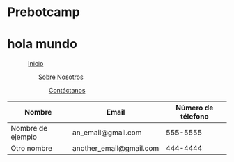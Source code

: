 # Prebotcamp

<!DOCTYPE html>
<html lang="en">
<head>
    <meta charset="UTF-8">
    <meta http-equiv="X-UA-Compatible" content="IE=edge">
    <meta name="viewport" content="width=device-width, initial-scale=1.0">
    <title>Document</title>
</head>
<body>
    

<h1>hola mundo</h1>


<ul>
    <ol>
        <a href="home.html">Inicio</a>
    </li>
    <ol>
        <a href="about.html">Sobre Nosotros</a>
    </li>
    <ol>
        <a href="contact_us.html">Contáctanos</a>
    </ol
    >
</ul>

<table>
    <thead>
        <tr>
            <th>Nombre</th>
            <th>Email</th>
            <th>Número de télefono</th>
        </tr>
    </thead>
    <tbody>
        <tr>
            <td>Nombre de ejemplo</td>
            <td>an_email@gmail.com</td>
            <td>555-5555</td>
        </tr>
        <tr>
            <td>Otro nombre</td>
            <td>another_email@gmail.com</td>
            <td>444-4444</td>
        </tr>
    </tbody>
</table>



</body>
</html>

